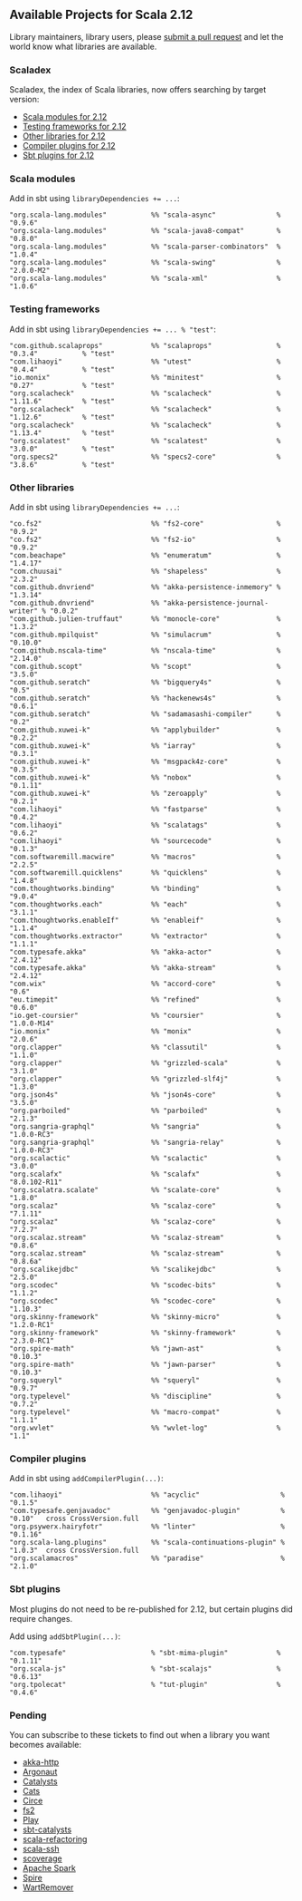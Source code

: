 ## Available Projects for Scala 2.12

Library maintainers, library users, please [submit a pull request](https://github.com/scala/make-release-notes/edit/2.12.x/projects-2.12.md) and let the world know what libraries are available.

### Scaladex

Scaladex, the index of Scala libraries, now offers searching by target version:

* [Scala modules for 2.12](https://index.scala-lang.org/search?q=keywords:scala-module)
* [Testing frameworks for 2.12](https://index.scala-lang.org/search?q=targets%3Ascala_2.12+AND+keywords%3Atesting)
* [Other libraries for 2.12](https://index.scala-lang.org/search?q=targets%3Ascala_2.12)
* [Compiler plugins for 2.12](https://index.scala-lang.org/search?q=keywords%3Acompiler-plugin+AND+targets%3Ascala_2.12)
* [Sbt plugins for 2.12](https://index.scala-lang.org/search?q=keywords%3Asbt-plugin+AND+targets%3Ascala_2.12)

### Scala modules

Add in sbt using `libraryDependencies += ...`:

    "org.scala-lang.modules"           %% "scala-async"               % "0.9.6"
    "org.scala-lang.modules"           %% "scala-java8-compat"        % "0.8.0"
    "org.scala-lang.modules"           %% "scala-parser-combinators"  % "1.0.4"
    "org.scala-lang.modules"           %% "scala-swing"               % "2.0.0-M2"
    "org.scala-lang.modules"           %% "scala-xml"                 % "1.0.6"

### Testing frameworks

Add in sbt using `libraryDependencies += ... % "test"`:

    "com.github.scalaprops"            %% "scalaprops"                % "0.3.4"           % "test"
    "com.lihaoyi"                      %% "utest"                     % "0.4.4"           % "test"
    "io.monix"                         %% "minitest"                  % "0.27"            % "test"
    "org.scalacheck"                   %% "scalacheck"                % "1.11.6"          % "test"
    "org.scalacheck"                   %% "scalacheck"                % "1.12.6"          % "test"
    "org.scalacheck"                   %% "scalacheck"                % "1.13.4"          % "test"
    "org.scalatest"                    %% "scalatest"                 % "3.0.0"           % "test"
    "org.specs2"                       %% "specs2-core"               % "3.8.6"           % "test"

### Other libraries

Add in sbt using `libraryDependencies += ...`:

    "co.fs2"                           %% "fs2-core"                  % "0.9.2"
    "co.fs2"                           %% "fs2-io"                    % "0.9.2"
    "com.beachape"                     %% "enumeratum"                % "1.4.17"
    "com.chuusai"                      %% "shapeless"                 % "2.3.2"
    "com.github.dnvriend"              %% "akka-persistence-inmemory" % "1.3.14"
    "com.github.dnvriend"              %% "akka-persistence-journal-writer" % "0.0.2"
    "com.github.julien-truffaut"       %% "monocle-core"              % "1.3.2"
    "com.github.mpilquist"             %% "simulacrum"                % "0.10.0"
    "com.github.nscala-time"           %% "nscala-time"               % "2.14.0"
    "com.github.scopt"                 %% "scopt"                     % "3.5.0"
    "com.github.seratch"               %% "bigquery4s"                % "0.5"
    "com.github.seratch"               %% "hackenews4s"               % "0.6.1"
    "com.github.seratch"               %% "sadamasashi-compiler"      % "0.2"
    "com.github.xuwei-k"               %% "applybuilder"              % "0.2.2"
    "com.github.xuwei-k"               %% "iarray"                    % "0.3.1"
    "com.github.xuwei-k"               %% "msgpack4z-core"            % "0.3.5"
    "com.github.xuwei-k"               %% "nobox"                     % "0.1.11"
    "com.github.xuwei-k"               %% "zeroapply"                 % "0.2.1"
    "com.lihaoyi"                      %% "fastparse"                 % "0.4.2"
    "com.lihaoyi"                      %% "scalatags"                 % "0.6.2"
    "com.lihaoyi"                      %% "sourcecode"                % "0.1.3"
    "com.softwaremill.macwire"         %% "macros"                    % "2.2.5"
    "com.softwaremill.quicklens"       %% "quicklens"                 % "1.4.8"
    "com.thoughtworks.binding"         %% "binding"                   % "9.0.4"
    "com.thoughtworks.each"            %% "each"                      % "3.1.1"
    "com.thoughtworks.enableIf"        %% "enableif"                  % "1.1.4"
    "com.thoughtworks.extractor"       %% "extractor"                 % "1.1.1"
    "com.typesafe.akka"                %% "akka-actor"                % "2.4.12"
    "com.typesafe.akka"                %% "akka-stream"               % "2.4.12"
    "com.wix"                          %% "accord-core"               % "0.6"
    "eu.timepit"                       %% "refined"                   % "0.6.0"
    "io.get-coursier"                  %% "coursier"                  % "1.0.0-M14"
    "io.monix"                         %% "monix"                     % "2.0.6"
    "org.clapper"                      %% "classutil"                 % "1.1.0"
    "org.clapper"                      %% "grizzled-scala"            % "3.1.0"
    "org.clapper"                      %% "grizzled-slf4j"            % "1.3.0"
    "org.json4s"                       %% "json4s-core"               % "3.5.0"
    "org.parboiled"                    %% "parboiled"                 % "2.1.3"
    "org.sangria-graphql"              %% "sangria"                   % "1.0.0-RC3"
    "org.sangria-graphql"              %% "sangria-relay"             % "1.0.0-RC3"
    "org.scalactic"                    %% "scalactic"                 % "3.0.0"
    "org.scalafx"                      %% "scalafx"                   % "8.0.102-R11"
    "org.scalatra.scalate"             %% "scalate-core"              % "1.8.0"
    "org.scalaz"                       %% "scalaz-core"               % "7.1.11"
    "org.scalaz"                       %% "scalaz-core"               % "7.2.7"
    "org.scalaz.stream"                %% "scalaz-stream"             % "0.8.6"
    "org.scalaz.stream"                %% "scalaz-stream"             % "0.8.6a"
    "org.scalikejdbc"                  %% "scalikejdbc"               % "2.5.0"
    "org.scodec"                       %% "scodec-bits"               % "1.1.2"
    "org.scodec"                       %% "scodec-core"               % "1.10.3"
    "org.skinny-framework"             %% "skinny-micro"              % "1.2.0-RC1"
    "org.skinny-framework"             %% "skinny-framework"          % "2.3.0-RC1"
    "org.spire-math"                   %% "jawn-ast"                  % "0.10.3"
    "org.spire-math"                   %% "jawn-parser"               % "0.10.3"
    "org.squeryl"                      %% "squeryl"                   % "0.9.7"
    "org.typelevel"                    %% "discipline"                % "0.7.2"
    "org.typelevel"                    %% "macro-compat"              % "1.1.1"
    "org.wvlet"                        %% "wvlet-log"                 % "1.1"

### Compiler plugins

Add in sbt using `addCompilerPlugin(...)`:

    "com.lihaoyi"                      %% "acyclic"                    % "0.1.5"
    "com.typesafe.genjavadoc"          %% "genjavadoc-plugin"          % "0.10"   cross CrossVersion.full
    "org.psywerx.hairyfotr"            %% "linter"                     % "0.1.16"
    "org.scala-lang.plugins"           %% "scala-continuations-plugin" % "1.0.3"  cross CrossVersion.full
    "org.scalamacros"                  %% "paradise"                   % "2.1.0"

### Sbt plugins

Most plugins do not need to be re-published for 2.12, but certain plugins did require changes.

Add using `addSbtPlugin(...)`:

    "com.typesafe"                     % "sbt-mima-plugin"            % "0.1.11"
    "org.scala-js"                     % "sbt-scalajs"                % "0.6.13"
    "org.tpolecat"                     % "tut-plugin"                 % "0.4.6"

### Pending

You can subscribe to these tickets to find out when a library you want becomes available:

* [akka-http](https://github.com/akka/akka-http/issues/437)
* [Argonaut](https://github.com/argonaut-io/argonaut/issues/246)
* [Catalysts](https://github.com/typelevel/catalysts/pull/8)
* [Cats](https://github.com/typelevel/cats/pull/1450)
* [Circe](https://github.com/travisbrown/circe/issues/302)
* [fs2](https://github.com/functional-streams-for-scala/fs2/issues/757)
* [Play](https://github.com/playframework/playframework/issues/6110)
* [sbt-catalysts](https://github.com/typelevel/sbt-catalysts/issues/11)
* [scala-refactoring](https://github.com/scala-ide/scala-refactoring/issues/168)
* [scala-ssh](https://github.com/veact/scala-ssh/pull/5)
* [scoverage](https://github.com/scoverage/scalac-scoverage-plugin/issues/192)
* [Apache Spark](https://issues.apache.org/jira/browse/SPARK-14220)
* [Spire](https://github.com/non/spire/issues/596)
* [WartRemover](https://github.com/puffnfresh/wartremover/issues/278)
